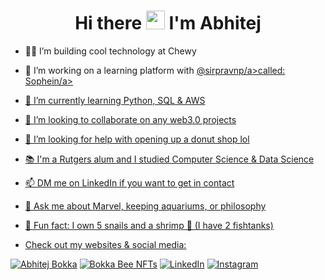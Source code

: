 <h1 align="center">Hi there <img src="https://raw.githubusercontent.com/MartinHeinz/MartinHeinz/master/wave.gif" width="30px"> I'm Abhitej</h1>

- 👨‍💻 I’m building cool technology at Chewy
- 🔭 I’m working on a learning platform with <a href="https://github.com/sirpravnp">@sirpravnp/a>called: <a href="https://sophein.com/">Sophein/a>
- 🌱 I’m currently learning Python, SQL & AWS
- 👯 I’m looking to collaborate on any web3.0 projects
- 🍩 I’m looking for help with opening up a donut shop lol
- 📚 I'm a Rutgers alum and I studied Computer Science & Data Science
- 📫 DM me on LinkedIn if you want to get in contact
- 💬 Ask me about Marvel, keeping aquariums, or philosophy

- 🐌 Fun fact: I own 5 snails and a shrimp 🦐 (I have 2 fishtanks)
- Check out my websites & social media: 

<p align="center"> 

<a href="https://abhitej-bokka.github.io/">![Abhitej Bokka](https://img.shields.io/badge/Abhitej_Bokka-816EFF?style=for-the-badge&logo=Three.js&logoColor=white)</a> 
<a href="https://bokka-bee-nfts.herokuapp.com/">![Bokka Bee NFTs](https://img.shields.io/badge/Bokka_Bee_NFTs-43B6B4?style=for-the-badge&logo=Ethereum&logoColor=white)</a> 
<a href="https://www.linkedin.com/in/abhitej-bokka/">![LinkedIn](https://img.shields.io/badge/LinkedIn-0077B5?style=for-the-badge&logo=linkedin&logoColor=white)</a>
<a href="https://www.instagram.com/abhitej.bokka/">![Instagram](https://img.shields.io/badge/Instagram-E4405F?style=for-the-badge&logo=instagram&logoColor=white)</a>
  
</p>
